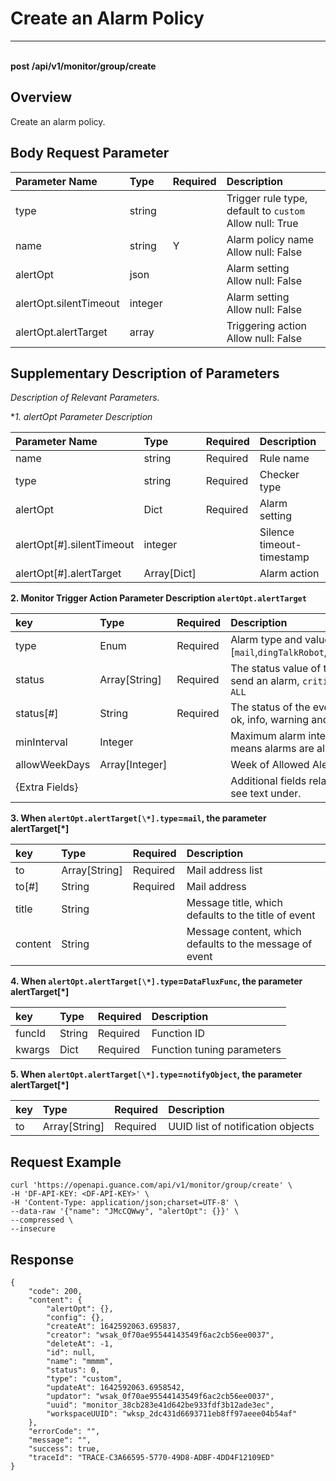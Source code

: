 # Create an Alarm Policy

---

<br />**post /api/v1/monitor/group/create**

## Overview
Create an alarm policy.




## Body Request Parameter

| Parameter Name        | Type     | Required   | Description              |
|:-----------|:-------|:-----|:----------------|
| type | string |  | Trigger rule type, default to `custom`<br>Allow null: True <br> |
| name | string | Y | Alarm policy name<br>Allow null: False <br> |
| alertOpt | json |  | Alarm setting<br>Allow null: False <br> |
| alertOpt.silentTimeout | integer |  | Alarm setting<br>Allow null: False <br> |
| alertOpt.alertTarget | array |  | Triggering action<br>Allow null: False <br> |

## Supplementary Description of Parameters


*Description of Relevant Parameters.*

**1. alertOpt Parameter Description*

| Parameter Name | Type| Required | Description|
| :---- | :-- | :--- | :------- |
| name   | string | Required | Rule name|
| type   | string | Required | Checker type |
| alertOpt  | Dict | Required | Alarm setting|
| alertOpt[#].silentTimeout | integer | | Silence timeout-timestamp|
| alertOpt[#].alertTarget       | Array[Dict] | | Alarm action|


**2. Monitor Trigger Action Parameter Description `alertOpt.alertTarget`**

| key | Type | Required | Description |
| :---- | :--- | :---- | :---- |
| type | Enum | Required | Alarm type and value range [`mail`,`dingTalkRobot`,`HTTPRequest`,`DataFluxFunc`] |
| status | Array[String] | Required | The status value of the event that needs to send an alarm, `critical`,`error`,`warning`,`info`,`ok`, `ALL` |
| status[#] | String | Required | The status of the event. Value ALL, primary, ok, info, warning and danger |
| minInterval | Integer | | Maximum alarm interval in seconds. 0/null means alarms are always sent. |
| allowWeekDays | Array[Integer] | | Week of Allowed Alerts |
| \{Extra Fields\} | | | Additional fields related to alertTarget[#].type, see text under. |


**3. When `alertOpt.alertTarget[\*].type`=`mail`, the parameter alertTarget[\*]**

| key     | Type          | Required | Description |
| :------ | :------------ | :------- | :-------- |
| to      | Array[String] | Required | Mail address list                      |
| to[#]   | String        | Required | Mail address                          |
| title   | String        |      | Message title, which defaults to the title of event |
| content | String        |      | Message content, which defaults to the message of event|

**4. When `alertOpt.alertTarget[\*].type`=`DataFluxFunc`, the parameter alertTarget[\*]**

| key    | Type   | Required | Description         |
| :----- | :----- | :------- | :----------- |
| funcId | String | Required     | Function ID    |
| kwargs | Dict   | Required     | Function tuning parameters |

**5. When `alertOpt.alertTarget[\*].type`=`notifyObject`, the parameter alertTarget[\*]**

| key      | Type   | Required | Description    |
| :------- | :----- | :------- | :------------------ |
| to  | Array[String] | Required    | UUID list of notification objects |




## Request Example
```shell
curl 'https://openapi.guance.com/api/v1/monitor/group/create' \
-H 'DF-API-KEY: <DF-API-KEY>' \
-H 'Content-Type: application/json;charset=UTF-8' \
--data-raw '{"name": "JMcCQWwy", "alertOpt": {}}' \
--compressed \
--insecure
```




## Response
```shell
{
    "code": 200,
    "content": {
        "alertOpt": {},
        "config": {},
        "createAt": 1642592063.695837,
        "creator": "wsak_0f70ae95544143549f6ac2cb56ee0037",
        "deleteAt": -1,
        "id": null,
        "name": "mmmm",
        "status": 0,
        "type": "custom",
        "updateAt": 1642592063.6958542,
        "updator": "wsak_0f70ae95544143549f6ac2cb56ee0037",
        "uuid": "monitor_38cb283e41d642be933fdf3b12ade3ec",
        "workspaceUUID": "wksp_2dc431d6693711eb8ff97aeee04b54af"
    },
    "errorCode": "",
    "message": "",
    "success": true,
    "traceId": "TRACE-C3A66595-5770-49D8-ADBF-4DD4F12109ED"
} 
```




